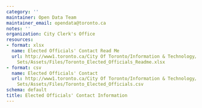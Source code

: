 ```yaml
---
category: ''
maintainer: Open Data Team
maintainer_email: opendata@toronto.ca
notes: ''
organization: City Clerk's Office
resources:
- format: xlsx
  name: Elected Officials' Contact Read Me
  url: http://www1.toronto.ca/City Of Toronto/Information & Technology/Open Data/Data
    Sets/Assets/Files/Toronto_Elected_Officials_Readme.xlsx
- format: csv
  name: Elected Officials' Contact
  url: http://www1.toronto.ca/City Of Toronto/Information & Technology/Open Data/Data
    Sets/Assets/Files/Toronto_Elected_Officials.csv
schema: default
title: Elected Officials' Contact Information
---
```

